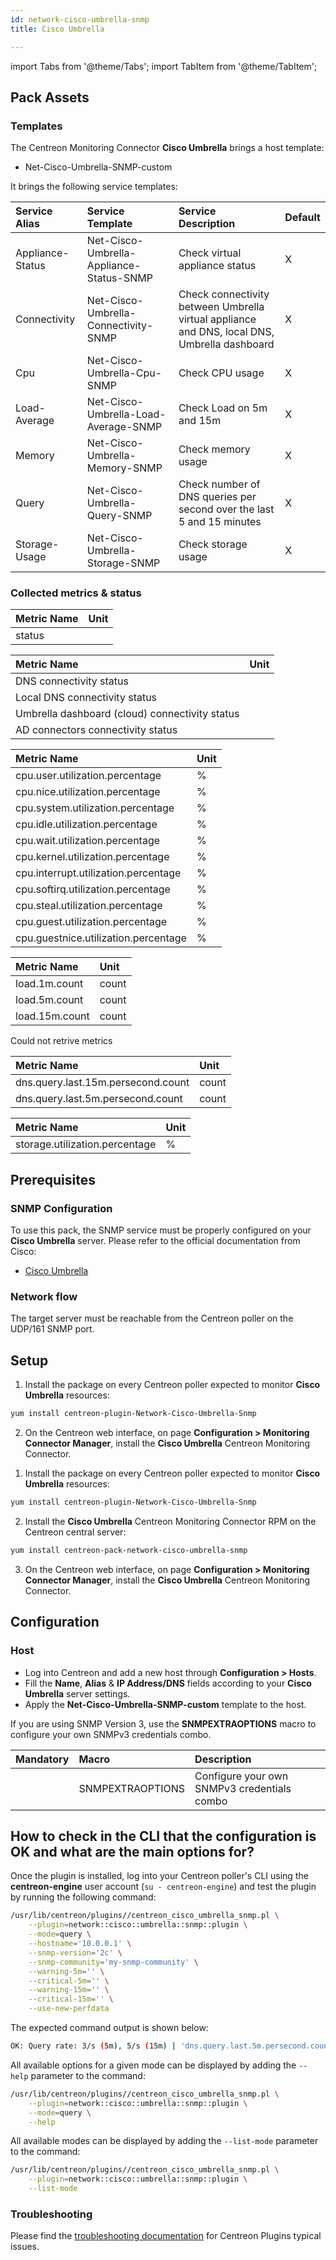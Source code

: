 ```yaml
---
id: network-cisco-umbrella-snmp
title: Cisco Umbrella

---
```


import Tabs from '@theme/Tabs';
import TabItem from '@theme/TabItem';


## Pack Assets

### Templates

The Centreon Monitoring Connector **Cisco Umbrella** brings a host template:

* Net-Cisco-Umbrella-SNMP-custom

It brings the following service templates:

| Service Alias    | Service Template                         | Service Description                                          | Default |
| :--------------- | :--------------------------------------- | :----------------------------------------------------------- | :------ |
| Appliance-Status | Net-Cisco-Umbrella-Appliance-Status-SNMP | Check virtual appliance status                               | X       |
| Connectivity     | Net-Cisco-Umbrella-Connectivity-SNMP     | Check connectivity between Umbrella virtual appliance and DNS, local DNS, Umbrella dashboard | X       |
| Cpu              | Net-Cisco-Umbrella-Cpu-SNMP              | Check CPU usage                                              | X       |
| Load-Average     | Net-Cisco-Umbrella-Load-Average-SNMP     | Check Load on 5m and 15m                                     | X       |
| Memory           | Net-Cisco-Umbrella-Memory-SNMP           | Check memory usage                                           | X       |
| Query            | Net-Cisco-Umbrella-Query-SNMP            | Check number of DNS queries per second over the last 5 and 15 minutes | X       |
| Storage-Usage    | Net-Cisco-Umbrella-Storage-SNMP          | Check storage usage                                          | X       |

### Collected metrics & status

<Tabs groupId="sync">
<TabItem value="Appliance-Status" label="Appliance-Status">

| Metric Name | Unit |
| :---------- | :--- |
| status      |      |

</TabItem>
<TabItem value="Connectivity" label="Connectivity">

| Metric Name                                    | Unit  |
| :--------------------------------------------- | :---- |
| DNS connectivity status                        |       |
| Local DNS connectivity status                  |       |
| Umbrella dashboard (cloud) connectivity status |       |
| AD connectors connectivity status              |       |

</TabItem>
<TabItem value="Cpu" label="Cpu">

| Metric Name                           | Unit  |
| :------------------------------------ | :---- |
| cpu.user.utilization.percentage       | %     |
| cpu.nice.utilization.percentage       | %     |
| cpu.system.utilization.percentage     | %     |
| cpu.idle.utilization.percentage       | %     |
| cpu.wait.utilization.percentage       | %     |
| cpu.kernel.utilization.percentage     | %     |
| cpu.interrupt.utilization.percentage  | %     |
| cpu.softirq.utilization.percentage    | %     |
| cpu.steal.utilization.percentage      | %     |
| cpu.guest.utilization.percentage      | %     |
| cpu.guestnice.utilization.percentage  | %     |

</TabItem>
<TabItem value="Load-Average" label="Load-Average">

| Metric Name            | Unit  |
| :--------------------- | :---- |
| load.1m.count          | count |
| load.5m.count          | count |
| load.15m.count         | count |

</TabItem>
<TabItem value="Memory" label="Memory">

Could not retrive metrics

</TabItem>
<TabItem value="Query" label="Query">

| Metric Name                        | Unit  |
| :--------------------------------- | :---- |
| dns.query.last.15m.persecond.count | count |
| dns.query.last.5m.persecond.count  | count |

</TabItem>
<TabItem value="Storage-Usage" label="Storage-Usage">

| Metric Name                    | Unit |
| :----------------------------- | :--- |
| storage.utilization.percentage | %    |

</TabItem>
</Tabs>

## Prerequisites

### SNMP Configuration

To use this pack, the SNMP service must be properly configured on your **Cisco Umbrella**
server. Please refer to the official documentation from Cisco:

* [Cisco Umbrella](https://docs.umbrella.com/deployment-umbrella/docs/appendix-c-enable-snmp-monitoring)

### Network flow

The target server must be reachable from the Centreon poller on the UDP/161
SNMP port.

## Setup

<Tabs groupId="sync">
<TabItem value="Online License" label="Online License">

1. Install the package on every Centreon poller expected to monitor **Cisco Umbrella** resources:

```bash
yum install centreon-plugin-Network-Cisco-Umbrella-Snmp
```

2. On the Centreon web interface, on page **Configuration > Monitoring Connector Manager**, install the **Cisco Umbrella** Centreon Monitoring Connector.

</TabItem>
<TabItem value="Offline License" label="Offline License">

1. Install the package on every Centreon poller expected to monitor **Cisco Umbrella** resources:

```bash
yum install centreon-plugin-Network-Cisco-Umbrella-Snmp
```

2. Install the **Cisco Umbrella** Centreon Monitoring Connector RPM on the Centreon central server:

```bash
yum install centreon-pack-network-cisco-umbrella-snmp
```

3. On the Centreon web interface, on page **Configuration > Monitoring Connector Manager**, install the **Cisco Umbrella** Centreon Monitoring Connector.

</TabItem>
</Tabs>

## Configuration

### Host

* Log into Centreon and add a new host through **Configuration > Hosts**.
* Fill the **Name**, **Alias** & **IP Address/DNS** fields according to your **Cisco Umbrella** server settings.
* Apply the **Net-Cisco-Umbrella-SNMP-custom** template to the host.

If you are using SNMP Version 3, use the **SNMPEXTRAOPTIONS** macro to configure
your own SNMPv3 credentials combo.

| Mandatory | Macro            | Description                                 |
| :-------- | :--------------- | :------------------------------------------ |
|           | SNMPEXTRAOPTIONS | Configure your own SNMPv3 credentials combo |

## How to check in the CLI that the configuration is OK and what are the main options for?

Once the plugin is installed, log into your Centreon poller's CLI using the
**centreon-engine** user account (`su - centreon-engine`) and test the plugin by
running the following command:

```bash
/usr/lib/centreon/plugins//centreon_cisco_umbrella_snmp.pl \
    --plugin=network::cisco::umbrella::snmp::plugin \
    --mode=query \
    --hostname='10.0.0.1' \
    --snmp-version='2c' \
    --snmp-community='my-snmp-community' \
    --warning-5m='' \
    --critical-5m='' \
    --warning-15m='' \
    --critical-15m='' \
    --use-new-perfdata
```

The expected command output is shown below:

```bash
OK: Query rate: 3/s (5m), 5/s (15m) | 'dns.query.last.5m.persecond.count'=3;;;0; 'dns.query.last.15m.persecond.count'=5;;;0; 
```

All available options for a given mode can be displayed by adding the
`--help` parameter to the command:

```bash
/usr/lib/centreon/plugins//centreon_cisco_umbrella_snmp.pl \
    --plugin=network::cisco::umbrella::snmp::plugin \
    --mode=query \
    --help
```

All available modes can be displayed by adding the `--list-mode` parameter to
the command:

```bash
/usr/lib/centreon/plugins//centreon_cisco_umbrella_snmp.pl \
    --plugin=network::cisco::umbrella::snmp::plugin \
    --list-mode
```

### Troubleshooting

Please find the [troubleshooting documentation](../getting-started/how-to-guides/troubleshooting-plugins.md)
for Centreon Plugins typical issues.